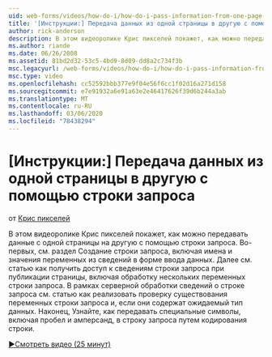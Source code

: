 ```yaml
---
uid: web-forms/videos/how-do-i/how-do-i-pass-information-from-one-page-to-another-using-a-query-string
title: '[Инструкции:] Передача данных из одной страницы в другую с помощью строки запроса | Документация Майкрософт'
author: rick-anderson
description: В этом видеоролике Крис пикселей покажет, как можно передавать данные с одной страницы на другую с помощью строки запроса. Сначала см. раздел Создание строки запроса в...
ms.author: riande
ms.date: 06/26/2008
ms.assetid: 81bd2d32-53c5-4bd9-8d09-dd8a2c734f3b
msc.legacyurl: /web-forms/videos/how-do-i/how-do-i-pass-information-from-one-page-to-another-using-a-query-string
msc.type: video
ms.openlocfilehash: cc52592bbb377e9f04e56f6cc1f02d16a271d158
ms.sourcegitcommit: e7e91932a6e91a63e2e46417626f39d6b244a3ab
ms.translationtype: MT
ms.contentlocale: ru-RU
ms.lasthandoff: 03/06/2020
ms.locfileid: "78438294"
---
```

# <a name="how-do-i-pass-information-from-one-page-to-another-using-a-query-string"></a>[Инструкции:] Передача данных из одной страницы в другую с помощью строки запроса

от [Крис пикселей](https://twitter.com/chrispels)

В этом видеоролике Крис пикселей покажет, как можно передавать данные с одной страницы на другую с помощью строки запроса. Во-первых, см. раздел Создание строки запроса, включая имена и значения переменных из сведений в форме ввода данных. Далее см. статью как получить доступ к сведениям строки запроса при публикации страницы, включая обработку нескольких переменных строки запроса. В рамках серверной обработки сведений о строке запроса см. статью как реализовать проверку существования переменных строки запроса и, если они содержат ожидаемый тип данных. Наконец, Узнайте, как передавать специальные символы, включая пробел и амперсанд, в строку запроса путем кодирования строки.

[&#9654;Смотреть видео (25 минут)](https://channel9.msdn.com/Blogs/ASP-NET-Site-Videos/how-do-i-pass-information-from-one-page-to-another-using-a-query-string)
